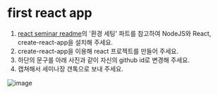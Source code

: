 # first react app

1. [react seminar readme](https://github.com/wafflestudio/19.5-rookies/tree/master/react)의 '환경 세팅' 파트를 참고하여 NodeJS와 React, create-react-app을 설치해 주세요.
1. create-react-app을 이용해 react 프로젝트를 만들어 주세요.
1. 하단의 문구를 아래 사진과 같이 자신의 github id로 변경해 주세요.
1. 캡쳐해서 세미나장 갠톡으로 보내 주세요.

![image](https://user-images.githubusercontent.com/39977696/131168646-528442b7-4604-4e9f-8db6-3a179cb624d4.png)

